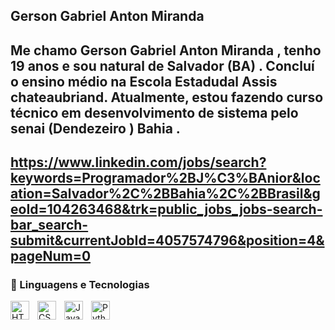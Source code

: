 ## Gerson Gabriel Anton Miranda
Me chamo Gerson Gabriel Anton Miranda , tenho 19 anos e sou natural de Salvador (BA) . Concluí o ensino médio na Escola Estadudal Assis chateaubriand. Atualmente, estou fazendo  curso técnico em desenvolvimento de sistema pelo senai (Dendezeiro ) Bahia .
---
https://www.linkedin.com/jobs/search?keywords=Programador%2BJ%C3%BAnior&location=Salvador%2C%2BBahia%2C%2BBrasil&geoId=104263468&trk=public_jobs_jobs-search-bar_search-submit&currentJobId=4057574796&position=4&pageNum=0
---
### 🤖 Linguagens e Tecnologias

<img 
    align="left" 
    alt="HTML"
    title="HTML" 
    width="30px" 
    style="padding-right: 10px;" 
    src="https://cdn.jsdelivr.net/gh/devicons/devicon@latest/icons/html5/html5-original.svg" 
/>
<img 
    align="left" 
    alt="CSS" 
    title="CSS"
    width="30px" 
    style="padding-right: 10px;" 
    src="https://cdn.jsdelivr.net/gh/devicons/devicon@latest/icons/css3/css3-original.svg" 
/>
<img 
    align="left" 
    alt="JavaScript" 
    title="JavaScript"
    width="30px" 
    style="padding-right: 10px;" 
    src="https://cdn.jsdelivr.net/gh/devicons/devicon@latest/icons/javascript/javascript-original.svg" 
/>
<img 
    align="left" 
    alt="Python" 
    title="Python"
    width="30px" 
    style="padding-right: 10px;" 
    src="https://cdn.jsdelivr.net/gh/devicons/devicon@latest/icons/python/python-original.svg" 
/>

<br/>
<br/>

